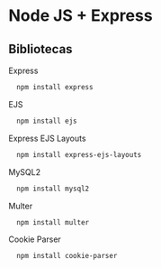 
# Node JS + Express



## Bibliotecas

Express

```bash
  npm install express
```

EJS

```bash
  npm install ejs
```

Express EJS Layouts

```bash
  npm install express-ejs-layouts
```

MySQL2

```bash
  npm install mysql2
```

Multer

```bash
  npm install multer
```

Cookie Parser

```bash
  npm install cookie-parser
```


